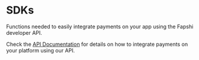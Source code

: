 # SDKs
Functions needed to easily integrate payments on your app using the Fapshi developer API.

Check the [API Documentation](https://documentation.fapshi.com/dev-tools.html) for details on how to integrate payments on your platform using our API.
